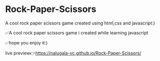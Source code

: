 # Rock-Paper-Scissors
A cool rock paper scissors game created using html,css and javascript:)


✅A cool rock paper scissors game i created while learning javascript

✅hope you enjoy it:)

live preview👉https://nalugala-vc.github.io/Rock-Paper-Scissors/
